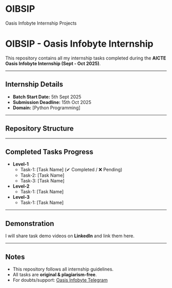 # OIBSIP
Oasis Infobyte Internship Projects
# OIBSIP - Oasis Infobyte Internship

This repository contains all my internship tasks completed during the **AICTE Oasis Infobyte Internship (Sept - Oct 2025)**.

---

##  Internship Details
- **Batch Start Date:** 5th Sept 2025  
- **Submission Deadline:** 15th Oct 2025  
- **Domain:** [Python Programming]  

---

##  Repository Structure

---

##  Completed Tasks Progress
- **Level-1**
  - Task-1: [Task Name] (✔ Completed / ❌ Pending)
  - Task-2: [Task Name]
  - Task-3: [Task Name]
- **Level-2**
  - Task-1: [Task Name]
- **Level-3**
  - Task-1: [Task Name]

---

## Demonstration
I will share task demo videos on **LinkedIn** and link them here.

---

## Notes
- This repository follows all internship guidelines.  
- All tasks are **original & plagiarism-free**.  
- For doubts/support: [Oasis Infobyte Telegram](https://t.me/oasisinfobyte)  

